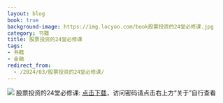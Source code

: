 ```yaml
---
layout: blog
book: true
background-image: https://img.locyoo.com/book股票投资的24堂必修课.jpg
category: 书籍
title: 股票投资的24堂必修课
tags:
- 书籍
- 金融
redirect_from:
  - /2024/03/股票投资的24堂必修课/
---
```

![](https://img.locyoo.com/book股票投资的24堂必修课.jpg)
股票投资的24堂必修课: <a name = "ref1" href="https://url18.ctfile.com/f/50983618-1334550382-7b3806?p=3619">点击下载</a>，访问密码请点击右上方“关于”自行查看